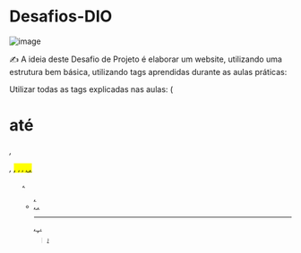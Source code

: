 # Desafios-DIO

![image](https://user-images.githubusercontent.com/63380921/195738284-285f4ca4-d646-4d46-bc48-f20f0eed592d.png)


✍️​ A ideia deste Desafio de Projeto é elaborar um website, utilizando uma estrutura bem básica, utilizando tags aprendidas durante as aulas práticas:
 
Utilizar todas as tags explicadas nas aulas: (<h1> até <h6>, <p>, <mark>, <small>, <i>, <u>, <strong>, <ol>, <ul>, <li>, <a>, <hr>, <sub>, <sup>, <blockquote>)
